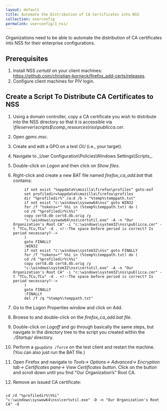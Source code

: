 ```yaml
---
layout: default
title: Automate the Distribution of CA Certificates into NSS
collection: userconfig
permalink: userconfig/1_nss/
---
```


Organizations need to be able to automate the distribution of CA certificates into NSS for their enterprise configurations. <!--Tried to make the title simpler above. Does it make sense? Need an intro sentence. Don't see anything in this write-up that addresses LaChelle's comment about "Some of the intermediate CAs in the FPKI stop the CA name at OU rather than using a CN," which was one of the Listserv issues I sent you last night.  Also, LaChelle mentioned "enterprise configurations" in her initial comment on Issue 20. Can that be added in here somewhere?-->

## Prerequisites

1. Install NSS _certutil_ on your client machines: https://github.com/christian-korneck/firefox_add-certs/releases.
2. Configure client machines for PIV login. <!--No instruction needed?-->

## Create a Script To Distribute CA Certificates to NSS

1. Using a domain controller, copy a CA certificate you wish to distribute into the NSS <!--What directory name?-->directory so that it is accessible via _\\fileserver\scripts$\comp_resources\nss\publicca.cer_. <!--This is the directory path? Where does NSS come in?-->
2. Open _gpmc.msc_. 
3. Create and edit a GPO on a test _OU_ (i.e., your target). <!--Will this process be absolutely clear to the administrator? Is this to test whether OU issue is fixed and CN is allowed?-->
4. Navigate to _User Configuration\Policies\Windows Settings\Scripts\_. 
5. Double-click on _Logon_ and then click on _Show files_.
6. Right-click <!--On what?-->and create a new BAT file named _firefox_ca_add.bat_ that contains: <!--Is the BAT file the "script" the admin "added to the "/Startup/ directory" mentioned in Step 9? Explain "/Startup/ directory.-->

            if not exist "%appdata%\mozilla\firefox\profiles" goto:eof
            set profiledir=%appdata%\mozilla\firefox\profiles
            dir "%profiledir%" /a:d /b > "%temp%\temppath.txt"
            if not exist "c:\windows\syswow64\nss" goto WIN32
            for /f "tokens=*" %%i in (%temp%\temppath.txt) do (
            cd /d "%profiledir%\%%i"
            copy cert8.db cert8.db.orig /y
            "c:\windows\syswow64\nss\certutil.exe" -A -n "Our Organization's Root CA" -i "c:\windows\system32\nss\publicca.cer" -t "TCu,TCu,TCu" -d . <!--The space before period is correct? Is period necessary?-->
            )
            goto FINALLY
            :WIN32
            if not exist "c:\windows\system32\nss" goto FINALLY
            for /f "tokens=*" %%i in (%temp%\temppath.txt) do (
            cd /d "%profiledir%\%%i"
            copy cert8.db cert8.db.orig /y
            "c:\windows\system32\nss\certutil.exe" -A -n "Our Organization's Root CA" -i "c:\windows\system32\nss\publicca.cer" -t "TCu,TCu,TCu" -d . <!--The space before period is correct? Is period necessary?-->
            )
            goto FINALLY
            :FINALLY
            del /f /q "%temp%\temppath.txt"

7. Go to the Logon Properties window and click on Add.
8. Browse to and double-click on the _firefox_ca_add.bat file_.
9. Double-click on _Logoff_ and go through basically the same steps, but navigate in the directory tree to the script you created within the _./Startup/_ directory. <!--The /Startup/ directory was never mentioned before--explain this above where it should happen.-->
10. Perform a `gpupdate /force` on the test client and restart the machine. (You can also just run the BAT file.)
11. Open Firefox and navigate to _Tools-> Options-> Advanced-> Encryption tab-> Certificates pane-> View Certificates button_. Click on the button and scroll down until you find "Our Organization’s" Root CA. <!--Are you supposed to click on the View Certificates button? and then a list comes up that you scroll through? Explain.-->
12. Remove an issued CA certificate: <!--Can't follow the logic of this ending. How does this step relate to "automated distribution of CA certificates into NSS"? Need a more clear wrap-up and tie-in to the purpose of this Playbook.-->

```

cd /d "%profiledir%\%%i"
"c:\windows\syswow64\nss\certutil.exe" -D -n "Our Organization's Root CA" -d 
```
